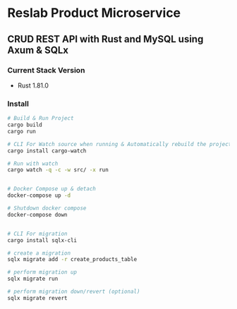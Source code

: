 # Reslab Product Microservice

## CRUD REST API with Rust and MySQL using Axum & SQLx

### Current Stack Version

- Rust 1.81.0

### Install

```sh
# Build & Run Project
cargo build
cargo run

# CLI For Watch source when running & Automatically rebuild the project
cargo install cargo-watch

# Run with watch
cargo watch -q -c -w src/ -x run


# Docker Compose up & detach
docker-compose up -d

# Shutdown docker compose
docker-compose down


# CLI For migration
cargo install sqlx-cli

# create a migration
sqlx migrate add -r create_products_table

# perform migration up
sqlx migrate run

# perform migration down/revert (optional)
sqlx migrate revert
```

